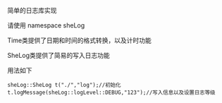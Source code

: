 简单的日志库实现

请使用 namespace sheLog

Time类提供了日期和时间的格式转换，以及计时功能

SheLog类提供了简易的写入日志功能

用法如下

`sheLog::SheLog t("./","log");//初始化
t.logMessage(sheLog::logLevel::DEBUG,"123");//写入信息以及设置日志等级`
